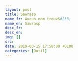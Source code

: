 ```yaml
---
layout: post
title: Sawrasp
name_fr: Aucun nom trouv&#233;
name_en: Sawrasp
desc_fr: 
desc_en: 
img: []
src: 
date: 2019-03-15 17:58:00 +0100
categories: [Outil]
---
```

